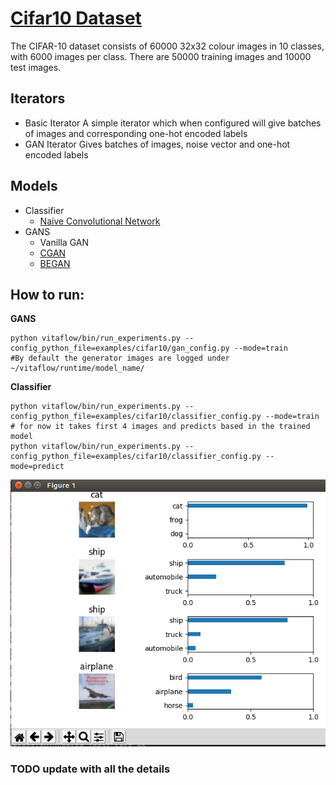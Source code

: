 # [Cifar10 Dataset](https://www.cs.toronto.edu/~kriz/cifar.html)

The CIFAR-10 dataset consists of 60000 32x32 colour images in 10 classes, with 6000 images per class. 
There are 50000 training images and 10000 test images. 

## Iterators
- Basic Iterator
    A simple iterator which when configured will give batches of images and corresponding one-hot encoded
    labels
- GAN Iterator
    Gives batches of images, noise vector and one-hot encoded labels

## Models
- Classifier
    - [Naive Convolutional Network](https://papers.nips.cc/paper/4824-imagenet-classification-with-deep-convolutional-neural-networks.pdf)
- GANS
    - Vanilla GAN
    - [CGAN](https://arxiv.org/abs/1411.1784)
    - [BEGAN](https://arxiv.org/abs/1703.10717)
    
## How to run:

**GANS**
```
python vitaflow/bin/run_experiments.py --config_python_file=examples/cifar10/gan_config.py --mode=train
#By default the generator images are logged under ~/vitaflow/runtime/model_name/
```
**Classifier**
```
python vitaflow/bin/run_experiments.py --config_python_file=examples/cifar10/classifier_config.py --mode=train
# for now it takes first 4 images and predicts based in the trained model
python vitaflow/bin/run_experiments.py --config_python_file=examples/cifar10/classifier_config.py --mode=predict
```

![](../../../docs/images/naive_conv_output.png)


### TODO update with all the details